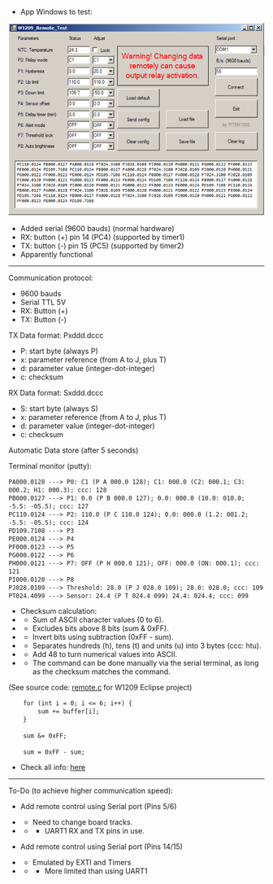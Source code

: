 - App Windows to test:

![image](https://raw.githubusercontent.com/rtek1000/W1209-firmware-modified/master/W1209-firmware-Remote/App_Windows/Doc/W1209_Remote_test.png)

- Added serial (9600 bauds) (normal hardware)
- RX: button (+) pin 14 (PC4) (supported by timer1)
- TX: button (-) pin 15 (PC5) (supported by timer2)
- Apparently functional

------------------------

Communication protocol:
- 9600 bauds
- Serial TTL 5V
- RX: Button (+)
- TX: Button (-)

TX Data format: Pxddd.dccc
- P: start byte (always P)
- x: parameter reference (from A to J, plus T)
- d: parameter value (integer-dot-integer)
- c: checksum

RX Data format: Sxddd.dccc
- S: start byte (always S)
- x: parameter reference (from A to J, plus T)
- d: parameter value (integer-dot-integer)
- c: checksum

Automatic Data store (after 5 seconds)


Terminal monitor (putty):

```
PA000.0128 ---> P0: C1 (P A 000.0 128); C1: 000.0 (C2: 000.1; C3: 000.2; H1: 000.3); ccc: 128
PB000.0127 ---> P1: 0.0 (P B 000.0 127); 0.0: 000.0 (10.0: 010.0; -5.5: -05.5); ccc: 127
PC110.0124 ---> P2: 110.0 (P C 110.0 124); 0.0: 000.0 (1.2: 001.2; -5.5: -05.5); ccc: 124
PD109.7108 ---> P3
PE000.0124 ---> P4
PF000.0123 ---> P5
PG000.0122 ---> P6
PH000.0121 ---> P7: OFF (P H 000.0 121); OFF: 000.0 (ON: 000.1); ccc: 121
PI000.0120 ---> P8
PJ028.0109 ---> Threshold: 28.0 (P J 028.0 109); 28.0: 028.0; ccc: 109
PT024.4099 ---> Sensor: 24.4 (P T 024.4 099) 24.4: 024.4; ccc: 099 
```

- Checksum calculation:
- - Sum of ASCII character values (0 to 6).
- - Excludes bits above 8 bits (sum & 0xFF).
- - Invert bits using subtraction (0xFF - sum).
- - Separates hundreds (h), tens (t) and units (u) into 3 bytes (ccc: htu).
- - Add 48 to turn numerical values into ASCII.
- - The command can be done manually via the serial terminal, as long as the checksum matches the command.

(See source code: [remote.c](https://github.com/rtek1000/W1209-firmware-modified/blob/master/W1209-firmware-Remote/w1209-firmware-modified-eclipse-remote/Core/Src/remote.c) for W1209 Eclipse project)

```
	for (int i = 0; i <= 6; i++) {
		sum += buffer[i];
	}

	sum &= 0xFF;

	sum = 0xFF - sum;
```

- Check all info: [here](https://github.com/rtek1000/W1209-firmware-modified)
------------------------

To-Do (to achieve higher communication speed):
- Add remote control using Serial port (Pins 5/6)
- - Need to change board tracks.
- - - UART1 RX and TX pins in use.

- Add remote control using Serial port (Pins 14/15)
- - Emulated by EXTI and Timers
- - - More limited than using UART1

